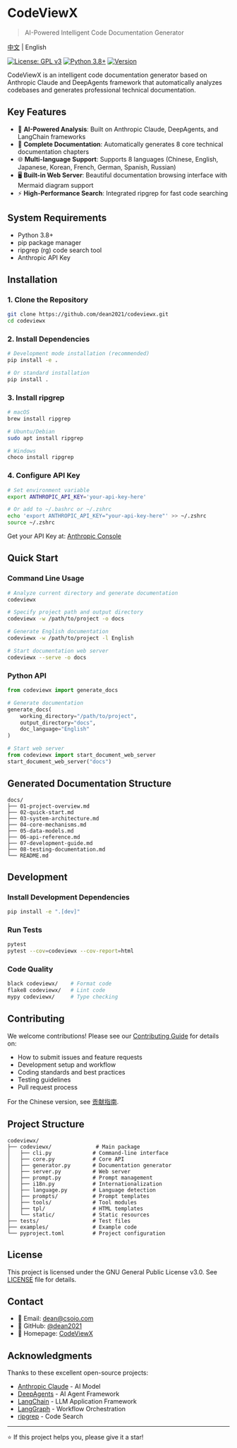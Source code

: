 # CodeViewX

> AI-Powered Intelligent Code Documentation Generator

[中文](README.zh.md) | English

[![License: GPL v3](https://img.shields.io/badge/License-GPLv3-blue.svg)](https://www.gnu.org/licenses/gpl-3.0)
[![Python 3.8+](https://img.shields.io/badge/python-3.8+-blue.svg)](https://www.python.org/downloads/)
[![Version](https://img.shields.io/badge/version-0.1.0-green.svg)](https://github.com/dean2021/codeviewx)

CodeViewX is an intelligent code documentation generator based on Anthropic Claude and DeepAgents framework that automatically analyzes codebases and generates professional technical documentation.

## Key Features

- 🤖 **AI-Powered Analysis**: Built on Anthropic Claude, DeepAgents, and LangChain frameworks
- 📝 **Complete Documentation**: Automatically generates 8 core technical documentation chapters
- 🌐 **Multi-language Support**: Supports 8 languages (Chinese, English, Japanese, Korean, French, German, Spanish, Russian)
- 🖥️ **Built-in Web Server**: Beautiful documentation browsing interface with Mermaid diagram support
- ⚡ **High-Performance Search**: Integrated ripgrep for fast code searching

## System Requirements

- Python 3.8+
- pip package manager
- ripgrep (rg) code search tool
- Anthropic API Key

## Installation

### 1. Clone the Repository
```bash
git clone https://github.com/dean2021/codeviewx.git
cd codeviewx
```

### 2. Install Dependencies
```bash
# Development mode installation (recommended)
pip install -e .

# Or standard installation
pip install .
```

### 3. Install ripgrep
```bash
# macOS
brew install ripgrep

# Ubuntu/Debian
sudo apt install ripgrep

# Windows
choco install ripgrep
```

### 4. Configure API Key
```bash
# Set environment variable
export ANTHROPIC_API_KEY='your-api-key-here'

# Or add to ~/.bashrc or ~/.zshrc
echo 'export ANTHROPIC_API_KEY="your-api-key-here"' >> ~/.zshrc
source ~/.zshrc
```

Get your API Key at: [Anthropic Console](https://console.anthropic.com/)

## Quick Start

### Command Line Usage

```bash
# Analyze current directory and generate documentation
codeviewx

# Specify project path and output directory
codeviewx -w /path/to/project -o docs

# Generate English documentation
codeviewx -w /path/to/project -l English

# Start documentation web server
codeviewx --serve -o docs
```

### Python API

```python
from codeviewx import generate_docs

# Generate documentation
generate_docs(
    working_directory="/path/to/project",
    output_directory="docs",
    doc_language="English"
)

# Start web server
from codeviewx import start_document_web_server
start_document_web_server("docs")
```

## Generated Documentation Structure

```
docs/
├── 01-project-overview.md
├── 02-quick-start.md
├── 03-system-architecture.md
├── 04-core-mechanisms.md
├── 05-data-models.md
├── 06-api-reference.md
├── 07-development-guide.md
├── 08-testing-documentation.md
└── README.md
```

## Development

### Install Development Dependencies
```bash
pip install -e ".[dev]"
```

### Run Tests
```bash
pytest
pytest --cov=codeviewx --cov-report=html
```

### Code Quality
```bash
black codeviewx/    # Format code
flake8 codeviewx/   # Lint code
mypy codeviewx/     # Type checking
```

## Contributing

We welcome contributions! Please see our [Contributing Guide](CONTRIBUTING.md) for details on:

- How to submit issues and feature requests
- Development setup and workflow
- Coding standards and best practices
- Testing guidelines
- Pull request process

For the Chinese version, see [贡献指南](CONTRIBUTING.zh.md).

## Project Structure

```
codeviewx/
├── codeviewx/              # Main package
│   ├── cli.py             # Command-line interface
│   ├── core.py            # Core API
│   ├── generator.py       # Documentation generator
│   ├── server.py          # Web server
│   ├── prompt.py          # Prompt management
│   ├── i18n.py            # Internationalization
│   ├── language.py        # Language detection
│   ├── prompts/           # Prompt templates
│   ├── tools/             # Tool modules
│   ├── tpl/               # HTML templates
│   └── static/            # Static resources
├── tests/                 # Test files
├── examples/              # Example code
└── pyproject.toml         # Project configuration
```

## License

This project is licensed under the GNU General Public License v3.0. See [LICENSE](LICENSE) file for details.

## Contact

- 📧 Email: dean@csoio.com
- 🐙 GitHub: [@dean2021](https://github.com/dean2021)
- 🔗 Homepage: [CodeViewX](https://github.com/dean2021/codeviewx)

## Acknowledgments

Thanks to these excellent open-source projects:

- [Anthropic Claude](https://www.anthropic.com/) - AI Model
- [DeepAgents](https://github.com/langchain-ai/deepagents) - AI Agent Framework
- [LangChain](https://www.langchain.com/) - LLM Application Framework
- [LangGraph](https://langchain-ai.github.io/langgraph/) - Workflow Orchestration
- [ripgrep](https://github.com/BurntSushi/ripgrep) - Code Search

---

⭐ If this project helps you, please give it a star!
